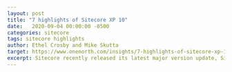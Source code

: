 ```yaml
---
layout: post
title: "7 highlights of Sitecore XP 10"
date:   2020-09-04 00:00:00 -0500
categories: sitecore
tags: sitecore highlights
author: Ethel Crosby and Mike Skutta
target: https://www.onenorth.com/insights/7-highlights-of-sitecore-xp-10/
excerpt: Sitecore recently released its latest major version update, Sitecore Experience Platform (XP) 10, which shows Sitecore’s innovation to adapt to development trends and efficiencies, resulting in successful customer experiences and loyalty. Although most of the new features are heavily developer-focused, there are important benefits when upgrading to this latest version.
---
```


